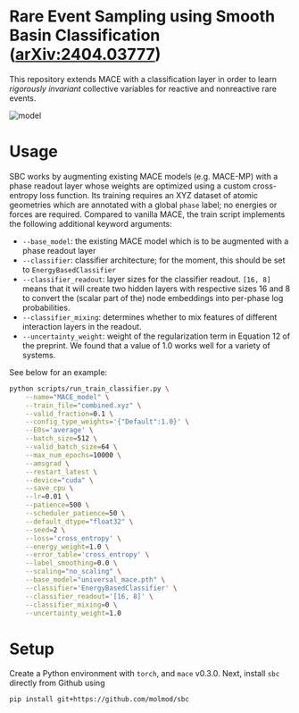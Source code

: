 # Rare Event Sampling using Smooth Basin Classification ([arXiv:2404.03777](https://arxiv.org/abs/2404.03777))

This repository extends MACE with a classification layer in order to learn *rigorously invariant* collective variables for reactive and nonreactive rare events.

![model](https://github.com/user-attachments/assets/403a75fb-849f-42b6-9f95-44c161278766)

# Usage

SBC works by augmenting existing MACE models (e.g. MACE-MP) with a phase readout layer whose weights are optimized using a custom cross-entropy loss function. Its training requires an XYZ dataset of atomic geometries which are annotated with a global `phase` label; no energies or forces are required. Compared to vanilla MACE, the train script implements the following additional keyword arguments:

- `--base_model`: the existing MACE model which is to be augmented with a phase readout layer
- `--classifier`: classifier architecture; for the moment, this should be set to `EnergyBasedClassifier`
- `--classifier_readout`: layer sizes for the classifier readout. `[16, 8]` means that it will create two hidden layers with respective sizes 16 and 8 to convert the (scalar part of the) node embeddings into per-phase log probabilities.
- `--classifier_mixing`: determines whether to mix features of different interaction layers in the readout.
- `--uncertainty_weight`: weight of the regularization term in Equation 12 of the preprint. We found that a value of 1.0 works well for a variety of systems.

See below for an example:
```sh
python scripts/run_train_classifier.py \
    --name="MACE_model" \
    --train_file="combined.xyz" \
    --valid_fraction=0.1 \
    --config_type_weights='{"Default":1.0}' \
    --E0s='average' \
    --batch_size=512 \
    --valid_batch_size=64 \
    --max_num_epochs=10000 \
    --amsgrad \
    --restart_latest \
    --device="cuda" \
    --save_cpu \
    --lr=0.01 \
    --patience=500 \
    --scheduler_patience=50 \
    --default_dtype="float32" \
    --seed=2 \
    --loss='cross_entropy' \
    --energy_weight=1.0 \
    --error_table='cross_entropy' \
    --label_smoothing=0.0 \
    --scaling="no_scaling" \
    --base_model="universal_mace.pth" \
    --classifier='EnergyBasedClassifier' \
    --classifier_readout='[16, 8]' \
    --classifier_mixing=0 \
    --uncertainty_weight=1.0

```

# Setup
Create a Python environment with `torch`, and `mace` v0.3.0.
Next, install `sbc` directly from Github using
```sh
pip install git+https://github.com/molmod/sbc
```
